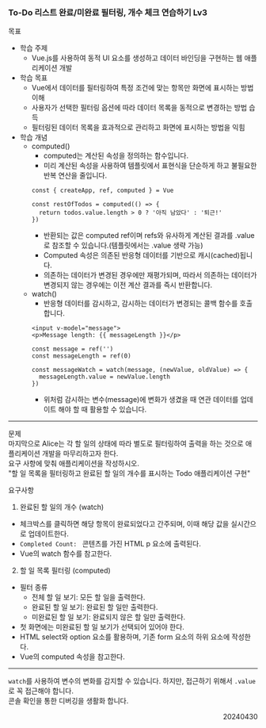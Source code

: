 ### To-Do 리스트 완료/미완료 필터링, 개수 체크 연습하기 Lv3
목표  
- 학습 주제
  - Vue.js를 사용하여 동적 UI 요소를 생성하고 데이터 바인딩을 구현하는 웹 애플리케이션 개발
- 학습 목표
  - Vue에서 데이터를 필터링하여 특정 조건에 맞는 항목만 화면에 표시하는 방법 이해
  - 사용자가 선택한 필터링 옵션에 따라 데이터 목록을 동적으로 변경하는 방법 습득
  - 필터링된 데이터 목록을 효과적으로 관리하고 화면에 표시하는 방법을 익힘
- 학습 개념
  - computed()
    - computed는 계산된 속성을 정의하는 함수입니다.
    - 미리 계산된 속성을 사용하여 템플릿에서 표현식을 단순하게 하고 불필요한 반복 연산을 줄입니다.
    ```
    const { createApp, ref, computed } = Vue

    const restOfTodos = computed(() => {
      return todos.value.length > 0 ? '아직 남았다' : '퇴근!'
    })
    ```
    - 반환되는 값은 computed ref이며 refs와 유사하게 계산된 결과를 .value로 참조할 수 있습니다.(템플릿에서는 .value 생략 가능)
    - Computed 속성은 의존된 반응형 데이터를 기반으로 캐시(cached)됩니다.
    - 의존하는 데이터가 변경된 경우에만 재평가되며, 따라서 의존하는 데이터가 변경되지 않는 경우에는 이전 계산 결과를 즉시 반환합니다.
  - watch()
    - 반응형 데이터를 감시하고, 감시하는 데이터가 변경되는 콜백 함수를 호출합니다.
    ```
    <input v-model="message">
    <p>Message length: {{ messageLength }}</p>

    const message = ref('')
    const messageLength = ref(0)

    const messageWatch = watch(message, (newValue, oldValue) => {
      messageLength.value = newValue.length
    })
    ```
    - 위처럼 감시하는 변수(message)에 변화가 생겼을 때 연관 데이터를 업데이트 해야 할 때 활용할 수 있습니다.
---
문제  
마지막으로 Alice는 각 할 일의 상태에 따라 별도로 필터링하여 출력을 하는 것으로 애플리케이션 개발을 마무리하고자 한다.  
요구 사항에 맞춰 애플리케이션을 작성하시오.  
"할 일 목록을 필터링하고 완료된 할 일의 개수를 표시하는 Todo 애플리케이션 구현"  

요구사항
1. 완료된 할 일의 개수 (watch)
  - 체크박스를 클릭하면 해당 항목이 완료되었다고 간주되며, 이때 해당 값을 실시간으로 업데이트한다.
  - `Completed Count: ` 콘텐츠를 가진 HTML p 요소에 출력된다.
  - Vue의 watch 함수를 참고한다.
2. 할 일 목록 필터링 (computed)
  - 필터 종류
    - 전체 할 일 보기: 모든 할 일을 출력한다.
    - 완료된 할 일 보기: 완료된 할 일만 출력한다.
    - 미완료된 할 일 보기: 완료되지 않은 할 일만 출력한다.
  - 첫 화면에는 미완료된 할 일 보기가 선택되어 있어야 한다.
  - HTML select와 option 요소를 활용하며, 기존 form 요소의 하위 요소에 작성한다.
  - Vue의 computed 속성을 참고한다.
---
`watch`를 사용하여 변수의 변화를 감지할 수 있습니다. 하지만, 접근하기 위해서 `.value`로 꼭 접근해야 합니다.  
콘솔 확인을 통한 디버깅을 생활화 합니다.
<div style="text-align: right">20240430</div>
